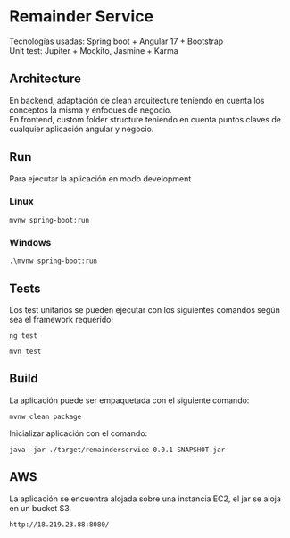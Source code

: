 # Remainder Service

Tecnologías usadas: Spring boot + Angular 17 + Bootstrap \
Unit test: Jupiter + Mockito, Jasmine + Karma

## Architecture

En backend, adaptación de clean arquitecture teniendo en cuenta los conceptos la misma y enfoques de negocio.\
En frontend, custom folder structure teniendo en cuenta puntos claves de cualquier aplicación angular y negocio. 

## Run

Para ejecutar la aplicación en modo development

### Linux
```
mvnw spring-boot:run
```
### Windows
```
.\mvnw spring-boot:run
```

## Tests
Los test unitarios se pueden ejecutar con los siguientes comandos según sea el framework requerido:

```
ng test
```
```
mvn test
```

## Build

La aplicación puede ser empaquetada con el siguiente comando:

```
mvnw clean package
```

Inicializar aplicación con el comando:

```
java -jar ./target/remainderservice-0.0.1-SNAPSHOT.jar
```

## AWS

La aplicación se encuentra alojada sobre una instancia EC2, el jar se aloja en un bucket S3.

```
http://18.219.23.88:8080/
```



